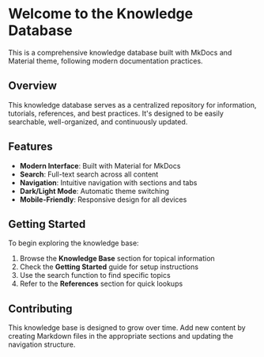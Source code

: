# Welcome to the Knowledge Database

This is a comprehensive knowledge database built with MkDocs and Material theme, following modern documentation practices.

## Overview

This knowledge database serves as a centralized repository for information, tutorials, references, and best practices. It's designed to be easily searchable, well-organized, and continuously updated.

## Features

- **Modern Interface**: Built with Material for MkDocs
- **Search**: Full-text search across all content
- **Navigation**: Intuitive navigation with sections and tabs
- **Dark/Light Mode**: Automatic theme switching
- **Mobile-Friendly**: Responsive design for all devices

## Getting Started

To begin exploring the knowledge base:

1. Browse the **Knowledge Base** section for topical information
2. Check the **Getting Started** guide for setup instructions
3. Use the search function to find specific topics
4. Refer to the **References** section for quick lookups

## Contributing

This knowledge base is designed to grow over time. Add new content by creating Markdown files in the appropriate sections and updating the navigation structure.